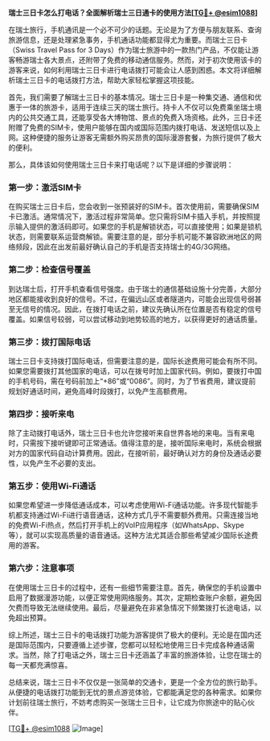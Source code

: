**瑞士三日卡怎么打电话？全面解析瑞士三日通卡的使用方法[[TG💪+ @esim1088](https://t.me/s/esim1088)]**

在瑞士旅行，手机通讯是一个必不可少的话题。无论是为了方便与朋友联系、查询旅游信息，还是处理紧急事务，手机通话功能都显得尤为重要。而瑞士三日卡（Swiss Travel Pass for 3 Days）作为瑞士旅游中的一款热门产品，不仅能让游客畅游瑞士各大景点，还附带了免费的移动通信服务。然而，对于初次使用该卡的游客来说，如何利用瑞士三日卡进行电话拨打可能会让人感到困惑。本文将详细解析瑞士三日卡的电话拨打方法，帮助大家轻松掌握这项技能。

首先，我们需要了解瑞士三日卡的基本情况。瑞士三日卡是一种集交通、通信和优惠于一体的旅游卡，适用于连续三天的瑞士旅行。持卡人不仅可以免费乘坐瑞士境内的公共交通工具，还能享受各大博物馆、景点的免费入场资格。此外，三日卡还附赠了免费的SIM卡，使用户能够在国内或国际范围内拨打电话、发送短信以及上网。这种便捷的服务让游客无需额外购买昂贵的国际漫游套餐，为旅行提供了极大的便利。

那么，具体该如何使用瑞士三日卡来打电话呢？以下是详细的步骤说明：

### **第一步：激活SIM卡**
在购买瑞士三日卡后，您会收到一张预装好的SIM卡。首次使用前，需要确保SIM卡已激活。通常情况下，激活过程非常简单。您只需将SIM卡插入手机，并按照提示输入提供的激活码即可。如果您的手机是解锁状态，可以直接使用；如果是锁机状态，则需要联系运营商解锁。需要注意的是，部分手机可能不兼容欧洲地区的网络频段，因此在出发前最好确认自己的手机是否支持瑞士的4G/3G网络。

### **第二步：检查信号覆盖**
到达瑞士后，打开手机查看信号强度。由于瑞士的通信基础设施十分完善，大部分地区都能接收到良好的信号。不过，在偏远山区或者隧道内，可能会出现信号弱甚至无信号的情况。因此，在拨打电话之前，建议先确认所在位置是否有稳定的信号覆盖。如果信号较弱，可以尝试移动到地势较高的地方，以获得更好的通话质量。

### **第三步：拨打国际电话**
瑞士三日卡支持拨打国际电话，但需要注意的是，国际长途费用可能会有所不同。如果您需要拨打其他国家的电话，可以在拨号时加上国家代码。例如，要拨打中国的手机号码，需在号码前加上“+86”或“0086”。同时，为了节省费用，建议提前规划好通话时间，避免高峰时段拨打，以免产生高额费用。

### **第四步：接听来电**
除了主动拨打电话外，瑞士三日卡也允许您接听来自世界各地的来电。当有来电时，只需按下接听键即可正常通话。值得注意的是，接听国际来电时，系统会根据对方的国家代码自动计算费用。因此，在接听前，最好确认对方的身份及通话必要性，以免产生不必要的支出。

### **第五步：使用Wi-Fi通话**
如果您希望进一步降低通话成本，可以考虑使用Wi-Fi通话功能。许多现代智能手机都支持通过Wi-Fi进行语音通话，这种方式几乎不需要额外费用。只需连接当地的免费Wi-Fi热点，然后打开手机上的VoIP应用程序（如WhatsApp、Skype等），就可以实现高质量的语音通话。这种方法尤其适合那些希望减少国际长途费用的游客。

### **第六步：注意事项**
在使用瑞士三日卡的过程中，还有一些细节需要注意。首先，确保您的手机设置中启用了数据漫游功能，以便正常使用网络服务。其次，定期检查账户余额，避免因欠费而导致无法继续使用。最后，尽量避免在非紧急情况下频繁拨打长途电话，以免超出预算。

综上所述，瑞士三日卡的电话拨打功能为游客提供了极大的便利。无论是在国内还是国际范围内，只要遵循上述步骤，您都可以轻松地使用三日卡完成各种通话需求。当然，除了打电话之外，瑞士三日卡还涵盖了丰富的旅游体验，让您在瑞士的每一天都充满惊喜。

总结来说，瑞士三日卡不仅仅是一张简单的交通卡，更是一个全方位的旅行助手。从便捷的电话拨打功能到无忧的景点游览体验，它都能满足您的各种需求。如果你计划前往瑞士旅行，不妨考虑购买一张瑞士三日卡，让它成为你旅途中的贴心伙伴。

[[TG💪+ @esim1088](https://t.me/s/esim1088) ![Image](https://i.postimg.cc/4NQfJmqS/Snipaste-2025-05-13-00-14-12.png)]